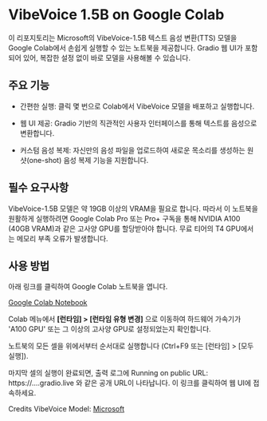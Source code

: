 # VibeVoice 1.5B on Google Colab
이 리포지토리는 Microsoft의 VibeVoice-1.5B 텍스트 음성 변환(TTS) 모델을 Google Colab에서 손쉽게 실행할 수 있는 노트북을 제공합니다. Gradio 웹 UI가 포함되어 있어, 복잡한 설정 없이 바로 모델을 사용해볼 수 있습니다.

## 주요 기능
* 간편한 실행: 클릭 몇 번으로 Colab에서 VibeVoice 모델을 배포하고 실행합니다.

* 웹 UI 제공: Gradio 기반의 직관적인 사용자 인터페이스를 통해 텍스트를 음성으로 변환합니다.

* 커스텀 음성 복제: 자신만의 음성 파일을 업로드하여 새로운 목소리를 생성하는 원샷(one-shot) 음성 복제 기능을 지원합니다.

## 필수 요구사항
VibeVoice-1.5B 모델은 약 19GB 이상의 VRAM을 필요로 합니다. 따라서 이 노트북을 원활하게 실행하려면 Google Colab Pro 또는 Pro+ 구독을 통해 NVIDIA A100 (40GB VRAM)과 같은 고사양 GPU를 할당받아야 합니다. 무료 티어의 T4 GPU에서는 메모리 부족 오류가 발생합니다.

## 사용 방법
아래 링크를 클릭하여 Google Colab 노트북을 엽니다.

[Google Colab Notebook](https://colab.research.google.com/drive/1fZvax0QYeia1jJDXJOGP69WyZw8dUl3x?usp=sharing)

Colab 메뉴에서 **[런타임] > [런타임 유형 변경]** 으로 이동하여 하드웨어 가속기가 'A100 GPU' 또는 그 이상의 고사양 GPU로 설정되었는지 확인합니다.

노트북의 모든 셀을 위에서부터 순서대로 실행합니다 (Ctrl+F9 또는 [런타임] > [모두 실행]).

마지막 셀의 실행이 완료되면, 출력 로그에 Running on public URL: https://....gradio.live 와 같은 공개 URL이 나타납니다. 이 링크를 클릭하여 웹 UI에 접속하세요.

Credits
VibeVoice Model: [Microsoft](https://github.com/microsoft/VibeVoice)


